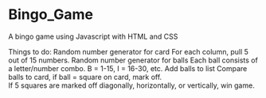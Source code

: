 # Bingo_Game
A bingo game using Javascript with HTML and CSS


Things to do:
Random number generator for card
  For each column, pull 5 out of 15 numbers. 
Random number generator for balls
  Each ball consists of a letter/number combo.  B = 1-15, I = 16-30, etc.
Add balls to list
Compare balls to card, if ball = square on card, mark off.  
If 5 squares are marked off diagonally, horizontally, or vertically, win game.
